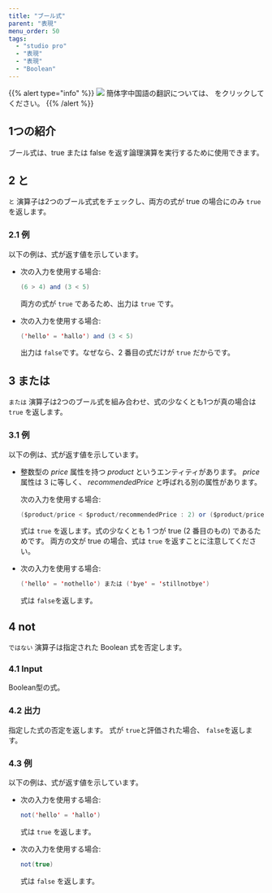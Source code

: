 ```yaml
---
title: "ブール式"
parent: "表現"
menu_order: 50
tags:
  - "studio pro"
  - "表現"
  - "表現"
  - "Boolean"
---
```


{{% alert type="info" %}}
<img src="attachments/chinese-translation/china.png" style="display: inline-block; margin: 0" /> 簡体字中国語の翻訳については、 [<unk> <unk> <unk>](https://cdn.mendix.tencent-cloud.com/documentation/refguide8/boolean-expressions.pdf) をクリックしてください。
{{% /alert %}}

## 1つの紹介

ブール式は、true または false を返す論理演算を実行するために使用できます。

## 2 と

`と` 演算子は2つのブール式式をチェックし、両方の式が true の場合にのみ `true` を返します。

### 2.1 例

以下の例は、式が返す値を示しています。

* 次の入力を使用する場合:

    ```java
    (6 > 4) and (3 < 5)
    ```

    両方の式が `true` であるため、出力は `true` です。

* 次の入力を使用する場合:

    ```java
    ('hello' = 'hallo') and (3 < 5)
    ```

    出力は `false`です。なぜなら、2 番目の式だけが `true` だからです。

## 3 または

`または` 演算子は2つのブール式を組み合わせ、式の少なくとも1つが真の場合は `true` を返します。

### 3.1 例

以下の例は、式が返す値を示しています。

* 整数型の *price* 属性を持つ *product* というエンティティがあります。 *price* 属性は 3 に等しく、 *recommendedPrice* と呼ばれる別の属性があります。

    次の入力を使用する場合:

    ```java
    ($product/price < $product/recommendedPrice : 2) or ($product/price     > 0)
    ```

    式は `true` を返します。式の少なくとも 1 つが true (2 番目のもの) であるためです。 両方の文が true の場合、式は `true` を返すことに注意してください。

* 次の入力を使用する場合:

    ```java
    ('hello' = 'nothello') または ('bye' = 'stillnotbye')
    ```

    式は `false`を返します。

## 4 not

`ではない` 演算子は指定された Boolean 式を否定します。

### 4.1 Input

Boolean型の式。

### 4.2 出力

指定した式の否定を返します。 式が `true`と評価された場合、 `false`を返します。

### 4.3 例

以下の例は、式が返す値を示しています。

* 次の入力を使用する場合:

    ```java
    not('hello' = 'hallo')

    ```

    式は `true` を返します。


* 次の入力を使用する場合:

    ```java
    not(true)
    ```

    式は `false` を返します。



